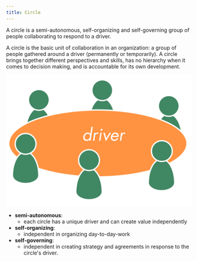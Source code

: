 ```yaml
---
title: Circle
---
```



A circle is a semi-autonomous, self-organizing and self-governing group of people collaborating to respond to a driver.

A circle is the basic unit of collaboration in an organization: a group of people gathered around a driver (permanently or temporarily). A circle brings together different perspectives and skills, has no hierarchy when it comes to decision making, and is accountable for its own development.

![A Circle Gathered Around a Driver](img/circle/circle-driver.png)  


* **semi-autonomous**: 
    * each circle has a unique driver and can create value independently
* **self-organizing**:
    * independent in organizing day-to-day-work
* **self-governing**:
    * independent in creating strategy and agreements in response to the circle's driver.
